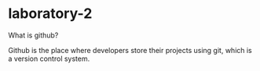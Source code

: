 # laboratory-2

What is github?

Github is the place where developers store their projects using git, which is a version control system.
